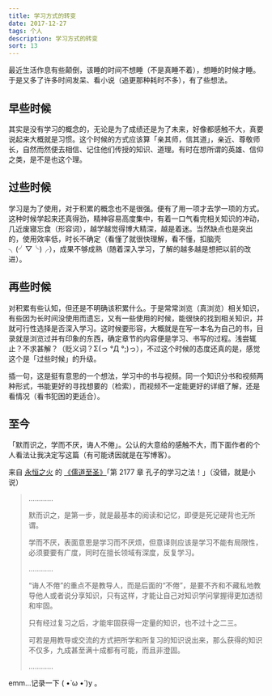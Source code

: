 ```yaml
---
title: 学习方式的转变
date: 2017-12-27
tags: 个人
description: 学习方式的转变
sort: 13
---
```


最近生活作息有些颠倒，该睡的时间不想睡（不是真睡不着），想睡的时候才睡。于是又多了许多时间发呆、看小说（追更那种耗时不多），有了些想法。

## 早些时候

其实是没有学习的概念的，无论是为了成绩还是为了未来，好像都感触不大，真要说起来大概就是习惯。这个时候的方式应该算「亲其师，信其道」，亲近、尊敬师长，自然而然便去相信、记住他们传授的知识、道理。有时在想所谓的英雄、信仰之类，是不是也这个理。

## 过些时候

学习是为了使用，对于积累的概念也不是很强。便有了用一项才去学一项的方式。这种时候学起来还真得劲，精神容易高度集中，有着一口气看完相关知识的冲动，几近废寝忘食（形容词），越学越觉得博大精深，越是着迷。当然缺点也是突出的，使用效率低，时长不确定（看懂了就很快理解，看不懂，扣脑壳╮(╯▽╰)╭），成果不够成熟（随着深入学习，了解的越多越是想把以前的改进）。

## 再些时候

对积累有些认知，但还是不明确该积累什么。于是常常浏览（真浏览）相关知识，有些因为长时间没使用而遗忘，又有一些使用的时候，能很快的找到相关知识，并就可行性选择是否深入学习。这时候要形容，大概就是在写一本名为自己的书，目录就是浏览过并有印象的东西，确定章节的内容便是学习、书写的过程。浅尝辄止？不求甚解？（贬义词？Σ(っ °Д °;)っ），不过这个时候的态度还真的是，感觉这个是「过些时候」的升级。

插一句，这是挺有意思的一个想法，学习中的书与视频。同一个知识分书和视频两种形式，书能更好的寻找想要的（检索），而视频不一定能更好的详细了解，还是看情况（看书犯困的更适合）。

## 至今

「默而识之，学而不厌，诲人不倦」。公认的大意给的感触不大，而下面作者的个人看法让我决定写这篇（有可能诱因就是在写博客）。

来自 <a href="https://baike.baidu.com/item/%E6%B0%B8%E6%81%92%E4%B9%8B%E7%81%AB/14919868" target="_blank">永恒之火</a> 的 <a href="https://baike.baidu.com/item/%E5%84%92%E9%81%93%E8%87%B3%E5%9C%A3/13981716?fr=aladdin" target="_blank">《儒道至圣》</a>「第 2177 章 孔子的学习之法！」（没错，就是小说）

> ............
>
> 默而识之，是第一步，就是最基本的阅读和记忆，即便是死记硬背也无所谓。
>
> 学而不厌，表面意思是学习而不厌烦，但意译则应该是学习不能有局限性，必须要要有广度，同时在擅长领域有深度，反复学习。
>
> ............
>
> “诲人不倦”的重点不是教导人，而是后面的“不倦”，是要不齐和不藏私地教导他人或者说分享知识，只有这样，才能让自己对知识学问掌握得更加透彻和牢固。
>
> 只有经过复习之后，才能牢固获得一定量的知识，也不过十之二三。
>
> 可若是用教导或交流的方式把所学和所复习的知识说出来，那么获得的知识不仅多，九成甚至满十成都有可能，而且非澄固。
>
> ............

emm...记录一下 ( •̀ ω •́ )y 。
